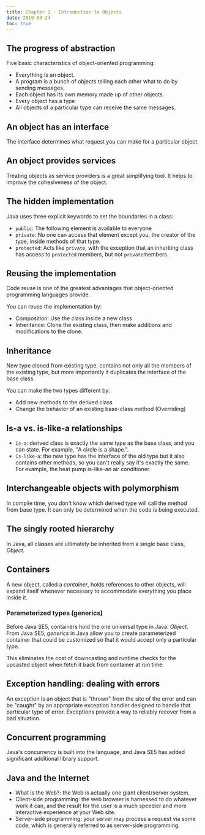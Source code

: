 ```yaml
---
title: Chapter 1 - Introduction to Objects
date: 2019-03-24
toc: true
---
```


## The progress of abstraction

Five basic characteristics of object-oriented programming:

- Everything is an object.
- A program is a bunch of objects telling each other what to do by sending messages.
- Each object has its own memory made up of other objects.
- Every object has a type
- All objects of a particular type can receive the same messages.

## An object has an interface

The interface determines what request you can make for a particular object.

## An object provides services

Treating objects as service providers is a great simplifying tool. It helps to improve the cohesiveness of the object.

## The hidden implementation

Java uses three explicit keywords to set the boundaries in a class:

- `public`: The following element is available to everyone
- `private`: No one can access that element except you, the creator of the type, inside methods of that type.
- `protected`: Acts like `private`, with the exception that an inheriting class has access to `protected` members, but not `private`members.

## Reusing the implementation

Code reuse is one of the greatest advantages that object-oriented programming languages provide.

You can reuse the implementation by:

- Composition: Use the class inside a new class
- Inheritance: Clone the existing class, then make additions and modifications to the clone.

## Inheritance

New type cloned from existing type, contains not only all the members of the existing type, but more importantly it duplicates the interface of the base class.

You can make the two types different by:

- Add new methods to the derived class
- Change the behavior of an existing base-class method (Overriding)

## Is-a vs. is-like-a relationships

- `Is-a`: derived class is exactly the same type as the base class, and you can state. For example, "A circle is a shape.".
- `Is-like-a`: the new type has the interface of the old type but it also contains other methods, so you can't really say it's exactly the same. For example, the heat pump is-like-an air conditioner.

## Interchangeable objects with polymorphism

In compile time, you don't know which derived type will call the method from base type. It can only be determined when the code is being executed.

## The singly rooted hierarchy

In Java, all classes are ultimately be inherited from a single base class, _Object_.

## Containers

A new object, called a _container_, holds references to other objects, will expand itself whenever necessary to accommodate everything you place inside it.

### Parameterized types (generics)

Before Java SE5, containers hold the one universal type in Java: _Object_. From Java SE5, _generics_ in Java allow you to create parameterized container that could be customized so that it would accept only a particular type.

This eliminates the cost of downcasting and runtime checks for the upcasted object when fetch it back from container at run time.

## Exception handling: dealing with errors

An exception is an object that is "thrown" from the site of the error and can be "caught" by an appropriate exception handler designed to handle that particular type of error. Exceptions provide a way to reliably recover from  a bad situation.

## Concurrent programming

Java's concurrency is built into the language, and Java SE5 has added significant additional library support.

## Java and the Internet

- What is the Web?: the Web is actually one giant client/server system.
- Client-side programming: the web browser is harnessed to do whatever work it can, and the result for the user is a much speedier and more interactive experience at your Web site.
- Server-side programming: your server may process a request via some code, which is generally referred to as server-side programming.